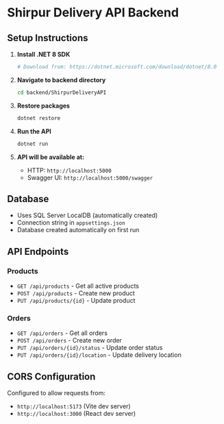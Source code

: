 # Shirpur Delivery API Backend

## Setup Instructions

1. **Install .NET 8 SDK**
   ```bash
   # Download from: https://dotnet.microsoft.com/download/dotnet/8.0
   ```

2. **Navigate to backend directory**
   ```bash
   cd backend/ShirpurDeliveryAPI
   ```

3. **Restore packages**
   ```bash
   dotnet restore
   ```

4. **Run the API**
   ```bash
   dotnet run
   ```

5. **API will be available at:**
   - HTTP: `http://localhost:5000`
   - Swagger UI: `http://localhost:5000/swagger`

## Database

- Uses SQL Server LocalDB (automatically created)
- Connection string in `appsettings.json`
- Database created automatically on first run

## API Endpoints

### Products
- `GET /api/products` - Get all active products
- `POST /api/products` - Create new product
- `PUT /api/products/{id}` - Update product

### Orders
- `GET /api/orders` - Get all orders
- `POST /api/orders` - Create new order
- `PUT /api/orders/{id}/status` - Update order status
- `PUT /api/orders/{id}/location` - Update delivery location

## CORS Configuration

Configured to allow requests from:
- `http://localhost:5173` (Vite dev server)
- `http://localhost:3000` (React dev server)